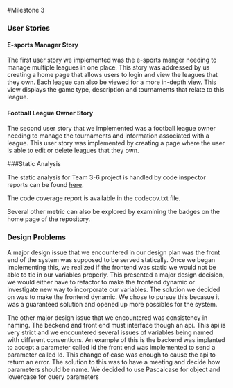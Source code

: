 #Milestone 3

### User Stories

#### E-sports Manager Story

The first user story we implemented was the e-sports manger needing to manage multiple leagues in one place. 
This story was addressed by us creating a home page that allows users to login and view the leagues that they own.
Each league can also be viewed for a more in-depth view. This view displays the game type, description 
and tournaments that relate to this league. 

#### Football League Owner Story

The second user story that we implemented was a football league owner needing to manage the tournaments
and information associated with a league. This user story was implemented by creating a page where the user is 
able to edit or delete leagues that they own. 



###Static Analysis 

The static analysis for Team 3-6 project is handled by code inspector reports can be found [here](https://www.code-inspector.com/project/preferences/658). 

The code coverage report is available in the codecov.txt file.

Several other metric can also be explored by examining the badges on the home page of the repository.
### Design Problems

A major design issue that we encountered  in our design plan was the front end of the system was supposed to be served statically.
Once we began implementing this, we realized if the frontend was static we would not be able to tie in our variables properly.
This presented a major design decision, we would either have to refactor to make the frontend dynamic or investigate new way 
to incorporate our variables. The solution we decided on was to make the frontend dynamic. We chose to pursue this becasue 
it was a guaranteed solution and opened up more possibles for the system.

The other major design issue that we encountered was consistency in naming. The backend and front end must interface 
though an api. This api is very strict and we encountered several issues of variables being named with different conventions. 
An example of this is the backend was implanted to accept a parameter called id the front end was implemented to send 
a parameter called Id. This change of case was enough to cause the api to return an error. The solution to this was to have 
a meeting and decide how parameters should be name. We decided to use Pascalcase for object and lowercase for query parameters


